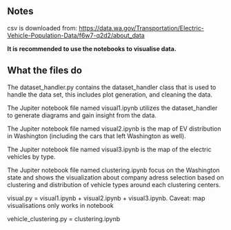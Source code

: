 ## Notes
csv is downloaded from: 
https://data.wa.gov/Transportation/Electric-Vehicle-Population-Data/f6w7-q2d2/about_data

<b> It is recommended to use the notebooks to visualise data. </b>

## What the files do
The dataset_handler.py contains the dataset_handler class that is used to handle the data set, this includes plot generation, and cleaning the data.

The Jupiter notebook file named visual1.ipynb utilizes the dataset_handler to generate diagrams and gain insight from the data.

The Jupiter notebook file named visual2.ipynb is the map of EV distribution in Washington (including the cars that left Washington as well). 

The Jupiter notebook file named visual3.ipynb is the map of the electric vehicles by type.

The Jupiter notebook file named clustering.ipynb focus on the Washington state and shows the visualization about company adress selection based on clustering and distribution of vehicle types around each clustering centers.

visual.py = visual1.ipynb + visual2.ipynb + visual3.ipynb. Caveat: map visualisations only works in notebook

vehicle_clustering.py = clustering.ipynb

